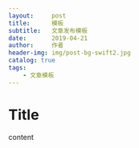 ```yaml
---
layout:     post
title:      模板
subtitle:   文章发布模板
date:       2019-04-21
author:     作者
header-img: img/post-bg-swift2.jpg
catalog: true
tags:
    - 文章模板
---
```



# Title

content
